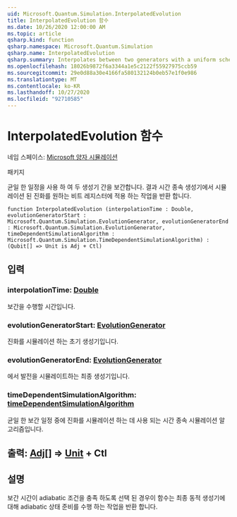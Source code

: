 ```yaml
---
uid: Microsoft.Quantum.Simulation.InterpolatedEvolution
title: InterpolatedEvolution 함수
ms.date: 10/26/2020 12:00:00 AM
ms.topic: article
qsharp.kind: function
qsharp.namespace: Microsoft.Quantum.Simulation
qsharp.name: InterpolatedEvolution
qsharp.summary: Interpolates between two generators with a uniform schedule, returning an operation that applies simulated evolution under the resulting time-dependent generator to a qubit register.
ms.openlocfilehash: 18026b9872f6a3344a1e5c2122f55927975ccb59
ms.sourcegitcommit: 29e0d88a30e4166fa580132124b0eb57e1f0e986
ms.translationtype: MT
ms.contentlocale: ko-KR
ms.lasthandoff: 10/27/2020
ms.locfileid: "92710585"
---
```

# <a name="interpolatedevolution-function"></a>InterpolatedEvolution 함수

네임 스페이스: [Microsoft 양자 시뮬레이션](xref:Microsoft.Quantum.Simulation)

패키지 [](https://nuget.org/packages/)


균일 한 일정을 사용 하 여 두 생성기 간을 보간합니다. 결과 시간 종속 생성기에서 시뮬레이션 된 진화를 원하는 비트 레지스터에 적용 하는 작업을 반환 합니다.

```qsharp
function InterpolatedEvolution (interpolationTime : Double, evolutionGeneratorStart : Microsoft.Quantum.Simulation.EvolutionGenerator, evolutionGeneratorEnd : Microsoft.Quantum.Simulation.EvolutionGenerator, timeDependentSimulationAlgorithm : Microsoft.Quantum.Simulation.TimeDependentSimulationAlgorithm) : (Qubit[] => Unit is Adj + Ctl)
```


## <a name="input"></a>입력

### <a name="interpolationtime--double"></a>interpolationTime: [Double](xref:microsoft.quantum.lang-ref.double)

보간을 수행할 시간입니다.


### <a name="evolutiongeneratorstart--evolutiongenerator"></a>evolutionGeneratorStart: [EvolutionGenerator](xref:Microsoft.Quantum.Simulation.EvolutionGenerator)

진화를 시뮬레이션 하는 초기 생성기입니다.


### <a name="evolutiongeneratorend--evolutiongenerator"></a>evolutionGeneratorEnd: [EvolutionGenerator](xref:Microsoft.Quantum.Simulation.EvolutionGenerator)

에서 발전을 시뮬레이트하는 최종 생성기입니다.


### <a name="timedependentsimulationalgorithm--timedependentsimulationalgorithm"></a>timeDependentSimulationAlgorithm: [timeDependentSimulationAlgorithm](xref:Microsoft.Quantum.Simulation.TimeDependentSimulationAlgorithm)

균일 한 보간 일정 중에 진화를 시뮬레이션 하는 데 사용 되는 시간 종속 시뮬레이션 알고리즘입니다.



## <a name="output--qubit--unit-adj--ctl"></a>출력: [Adj](xref:microsoft.quantum.lang-ref.qubit)[] => [Unit](xref:microsoft.quantum.lang-ref.unit) + Ctl



## <a name="remarks"></a>설명

보간 시간이 adiabatic 조건을 충족 하도록 선택 된 경우이 함수는 최종 동적 생성기에 대해 adiabatic 상태 준비를 수행 하는 작업을 반환 합니다.